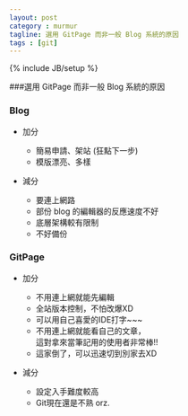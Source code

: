 ```yaml
---
layout: post
category : murmur
tagline: 選用 GitPage 而非一般 Blog 系統的原因
tags : [git]
---
```

{% include JB/setup %}

###選用 GitPage 而非一般 Blog 系統的原因

### Blog

* 加分
    * 簡易申請、架站 (狂點下一步)
    * 模版漂亮、多樣

* 減分
    * 要連上網路
    * 部份 blog 的編輯器的反應速度不好
    * 底層架構較有限制
    * 不好備份

### GitPage

* 加分
    * 不用連上網就能先編輯
    * 全站版本控制，不怕改爆XD
    * 可以用自己喜愛的IDE打字~~~
    * 不用連上網就能看自己的文章，  
      這對拿來當筆記用的使用者非常棒!!
    * 這家倒了，可以迅速切到別家去XD

* 減分
    * 設定入手難度較高
    * Git現在還是不熟 orz.